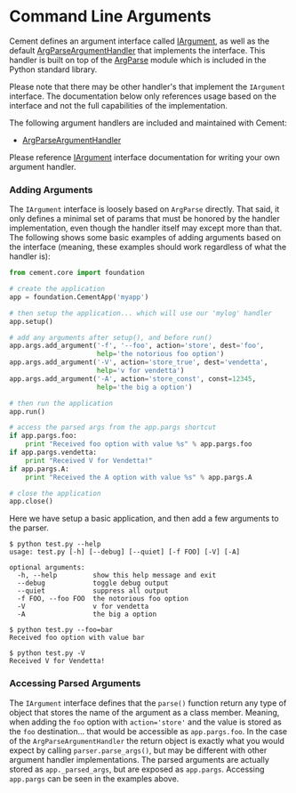 # Command Line Arguments

Cement defines an argument interface called [IArgument](/2.10/api/core/arg.html), as well as the default [ArgParseArgumentHandler](/2.10/api/ext/ext_argparse.html) that implements the interface. This handler is built on top of the [ArgParse](http://docs.python.org/library/argparse.html) module which is included in the Python standard library.

Please note that there may be other handler's that implement the `IArgument` interface. The documentation below only references usage based on the interface and not the full capabilities of the implementation.

The following argument handlers are included and maintained with Cement:

* [ArgParseArgumentHandler](/2.10/api/ext/ext_argparse)

Please reference [IArgument](/2.10/api/core/arg.html) interface documentation for writing your own argument handler.

### Adding Arguments

The `IArgument` interface is loosely based on `ArgParse` directly. That said, it only defines a minimal set of params that must be honored by the handler implementation, even though the handler itself may except more than that. The following shows some basic examples of adding arguments based on the interface \(meaning, these examples should work regardless of what the handler is\):

```python
from cement.core import foundation

# create the application
app = foundation.CementApp('myapp')

# then setup the application... which will use our 'mylog' handler
app.setup()

# add any arguments after setup(), and before run()
app.args.add_argument('-f', '--foo', action='store', dest='foo',
                      help='the notorious foo option')
app.args.add_argument('-V', action='store_true', dest='vendetta',
                      help='v for vendetta')
app.args.add_argument('-A', action='store_const', const=12345,
                      help='the big a option')

# then run the application
app.run()

# access the parsed args from the app.pargs shortcut
if app.pargs.foo:
    print "Received foo option with value %s" % app.pargs.foo
if app.pargs.vendetta:
    print "Received V for Vendetta!"
if app.pargs.A:
    print "Received the A option with value %s" % app.pargs.A

# close the application
app.close()
```

Here we have setup a basic application, and then add a few arguments to the parser.

```text
$ python test.py --help
usage: test.py [-h] [--debug] [--quiet] [-f FOO] [-V] [-A]

optional arguments:
  -h, --help         show this help message and exit
  --debug            toggle debug output
  --quiet            suppress all output
  -f FOO, --foo FOO  the notorious foo option
  -V                 v for vendetta
  -A                 the big a option

$ python test.py --foo=bar
Received foo option with value bar

$ python test.py -V
Received V for Vendetta!
```

### Accessing Parsed Arguments

The `IArgument` interface defines that the `parse()` function return any type of object that stores the name of the argument as a class member. Meaning, when adding the `foo` option with `action='store'` and the value is stored as the `foo` destination... that would be accessible as `app.pargs.foo`. In the case of the `ArgParseArgumentHandler` the return object is exactly what you would expect by calling `parser.parse_args()`, but may be different with other argument handler implementations. The parsed arguments are actually stored as `app._parsed_args`, but are exposed as `app.pargs`. Accessing `app.pargs` can be seen in the examples above.

